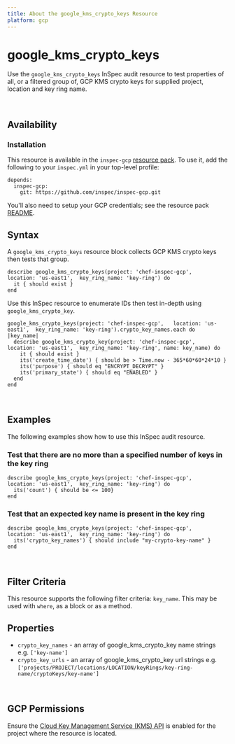 ```yaml
---
title: About the google_kms_crypto_keys Resource
platform: gcp
---
```


# google\_kms\_crypto\_keys

Use the `google_kms_crypto_keys` InSpec audit resource to test properties of all, or a filtered group of, GCP KMS crypto keys for supplied project, location and key ring name.

<br>

## Availability

### Installation

This resource is available in the `inspec-gcp` [resource pack](https://www.inspec.io/docs/reference/glossary/#resource-pack).  To use it, add the following to your `inspec.yml` in your top-level profile:

    depends:
      inspec-gcp:
        git: https://github.com/inspec/inspec-gcp.git

You'll also need to setup your GCP credentials; see the resource pack [README](https://github.com/inspec/inspec-gcp#prerequisites).

## Syntax

A `google_kms_crypto_keys` resource block collects GCP KMS crypto keys then tests that group.

    describe google_kms_crypto_keys(project: 'chef-inspec-gcp',   location: 'us-east1',  key_ring_name: 'key-ring') do
      it { should exist }
    end

Use this InSpec resource to enumerate IDs then test in-depth using `google_kms_crypto_key`.

    google_kms_crypto_keys(project: 'chef-inspec-gcp',   location: 'us-east1',  key_ring_name: 'key-ring').crypto_key_names.each do |key_name|
      describe google_kms_crypto_key(project: 'chef-inspec-gcp',   location: 'us-east1',  key_ring_name: 'key-ring', name: key_name) do
        it { should exist }
        its('create_time_date') { should be > Time.now - 365*60*60*24*10 }
        its('purpose') { should eq "ENCRYPT_DECRYPT" }
        its('primary_state') { should eq "ENABLED" }
      end
    end

<br>

## Examples

The following examples show how to use this InSpec audit resource.

### Test that there are no more than a specified number of keys in the key ring

    describe google_kms_crypto_keys(project: 'chef-inspec-gcp',   location: 'us-east1',  key_ring_name: 'key-ring') do
      its('count') { should be <= 100}
    end

### Test that an expected key name is present in the key ring 

    describe google_kms_crypto_keys(project: 'chef-inspec-gcp',   location: 'us-east1',  key_ring_name: 'key-ring') do
      its('crypto_key_names') { should include "my-crypto-key-name" }
    end
    
<br>

## Filter Criteria

This resource supports the following filter criteria: `key_name`. This may be used with `where`, as a block or as a method.

## Properties

*  `crypto_key_names` - an array of google_kms_crypto_key name strings e.g. `['key-name']`
*  `crypto_key_urls` - an array of google_kms_crypto_key url strings e.g. `['projects/PROJECT/locations/LOCATION/keyRings/key-ring-name/cryptoKeys/key-name']`

<br>


## GCP Permissions

Ensure the [Cloud Key Management Service (KMS) API](https://console.cloud.google.com/apis/library/cloudkms.googleapis.com/) is enabled for the project where the resource is located.